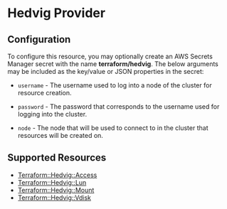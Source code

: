 # Hedvig Provider

## Configuration

To configure this resource, you may optionally create an AWS Secrets Manager secret with the name **terraform/hedvig**. The below arguments may be included as the key/value or JSON properties in the secret:

* `username` - The username used to log into a node of the cluster for resource
   creation.

* `password` - The password that corresponds to the username used for logging
   into the cluster.

* `node` - The node that will be used to connect to in the cluster that resources
   will be created on.


## Supported Resources

* [Terraform::Hedvig::Access](docs/providers/hedvig/Access.md)
* [Terraform::Hedvig::Lun](docs/providers/hedvig/Lun.md)
* [Terraform::Hedvig::Mount](docs/providers/hedvig/Mount.md)
* [Terraform::Hedvig::Vdisk](docs/providers/hedvig/Vdisk.md)